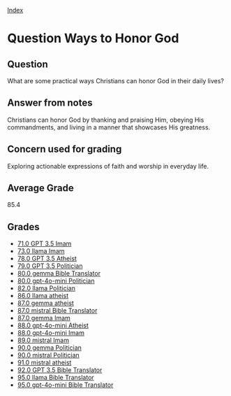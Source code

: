 
[Index](../../index.md)
# Question Ways to Honor God
## Question
What are some practical ways Christians can honor God in their daily lives?

## Answer from notes
Christians can honor God by thanking and praising Him, obeying His commandments, and living in a manner that showcases His greatness.

## Concern used for grading
Exploring actionable expressions of faith and worship in everyday life.

## Average Grade
85.4

## Grades
 * [71.0 GPT 3.5 Imam](../answers/GPT_3.5_Imam/Ways_to_Honor_God.md)
 * [73.0 llama Imam](../answers/llama_Imam/Ways_to_Honor_God.md)
 * [78.0 GPT 3.5 Atheist](../answers/GPT_3.5_Atheist/Ways_to_Honor_God.md)
 * [79.0 GPT 3.5 Politician](../answers/GPT_3.5_Politician/Ways_to_Honor_God.md)
 * [80.0 gemma Bible Translator](../answers/gemma_Bible_Translator/Ways_to_Honor_God.md)
 * [80.0 gpt-4o-mini Politician](../answers/gpt-4o-mini_Politician/Ways_to_Honor_God.md)
 * [82.0 llama Politician](../answers/llama_Politician/Ways_to_Honor_God.md)
 * [86.0 llama atheist](../answers/llama_atheist/Ways_to_Honor_God.md)
 * [87.0 gemma atheist](../answers/gemma_atheist/Ways_to_Honor_God.md)
 * [87.0 mistral Bible Translator](../answers/mistral_Bible_Translator/Ways_to_Honor_God.md)
 * [87.0 gemma Imam](../answers/gemma_Imam/Ways_to_Honor_God.md)
 * [88.0 gpt-4o-mini Atheist](../answers/gpt-4o-mini_Atheist/Ways_to_Honor_God.md)
 * [88.0 gpt-4o-mini Imam](../answers/gpt-4o-mini_Imam/Ways_to_Honor_God.md)
 * [89.0 mistral Imam](../answers/mistral_Imam/Ways_to_Honor_God.md)
 * [90.0 gemma Politician](../answers/gemma_Politician/Ways_to_Honor_God.md)
 * [90.0 mistral Politician](../answers/mistral_Politician/Ways_to_Honor_God.md)
 * [91.0 mistral atheist](../answers/mistral_atheist/Ways_to_Honor_God.md)
 * [92.0 GPT 3.5 Bible Translator](../answers/GPT_3.5_Bible_Translator/Ways_to_Honor_God.md)
 * [95.0 llama Bible Translator](../answers/llama_Bible_Translator/Ways_to_Honor_God.md)
 * [95.0 gpt-4o-mini Bible Translator](../answers/gpt-4o-mini_Bible_Translator/Ways_to_Honor_God.md)
